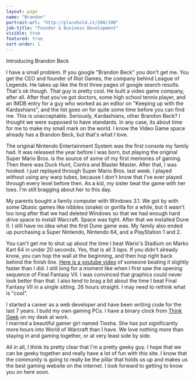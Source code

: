```yaml
---
layout: page
name: "Brandon"
portrait-url: "http://placehold.it/200/200"
job-title: "Founder & Business Development"
visible: true
featured: true
sort-order: 1
---
```


Introducing Brandon Beck

I have a small problem.  If you google "Brandon Beck" you don't get me.  You get the CEO and founder of Riot Games, the company behind League of Legends. He takes up like the first three pages of google search results.  That's ok though.  That guy is pretty cool.  He built a video game company, after all.  After that you've got doctors, some high school tennis player, and an IMDB entry for a guy who worked as an editor on "Keeping up with the Kardashians", and the list goes on for quite some time before you can find me.  This is unacceptable.  Seriously, Kardashians, other Brandon Beck?  I thought we were supposed to have standards.  In any case, its about time for me to make my small mark on the world.  I know the Video Game space already has a Brandon Beck, but that's what I love.

The original Nintendo Entertainment System was the first console my family had.  It was released the year before I was born, but playing the original Super Mario Bros. is the source of some of my first memories of gaming.  Then there was Duck Hunt, Contra and Blaster Master.  After that, I was hooked.  I just replayed through Super Mario Bros. last week.  I played without using any warp tubes, because I don't know that I've ever played through every level before then.  As a kid, my sister beat the game with her toes.  I'm still bragging about her to this day.

My parents bought a family computer with Windows 3.1.  We got by with some Qbasic games like nibbles (snake) or gorilla for a while, but it wasn't too long after that we had deleted Windows so that we had enough hard drive space to install Warcraft. Space was tight.  After that we installed Dune II.  I still have no idea what the first Dune game was. My family also ended up purchasing a Super Nintendo, Nintendo 64, and a PlayStation 1 and 2.  

You can't get me to shut up about the time I beat Wario's Stadium on Marko Kart 64 in under 20 seconds.  Yes, that is all 3 laps.  If you didn't already know, you can hop the wall at the beginning, and then hop right back behind the finish line. <a href="https://www.youtube.com/watch?v=soQCw2tpw7M">Here is a youtube video</a> of someone beating it slightly faster than I did. I still long for a moment like when I first saw the opening sequence of Final Fantasy VII.  I was convinced that graphics could never look better than that.  I also tend to brag a bit about the time I beat Final Fantasy VII in a single sitting.  26 hours straight.  I may need to rethink what is "cool".

I started a career as a web developer and have been writing code for the last 7 years.  I build my own gaming PCs. I have a binary clock from <a href="http://www.thinkgeek.com/product/59e0/?pfm=Search&t=led%20binary%20clock">Think Geek</a> on my desk at work.  
I married a beautiful gamer girl named Tiesha. She has put significantly more hours into World of Warcraft than I have. We love nothing more than staying in and gaming together, or at very least side by side.

All in all, I think its pretty clear that I'm a pretty geeky guy.  I hope that we can be geeky together and really have a lot of fun with this site.  I know that the community is going to really be the pillar that holds us up and makes us the best gaming website on the internet.  I look forward to getting to know you on here soon.